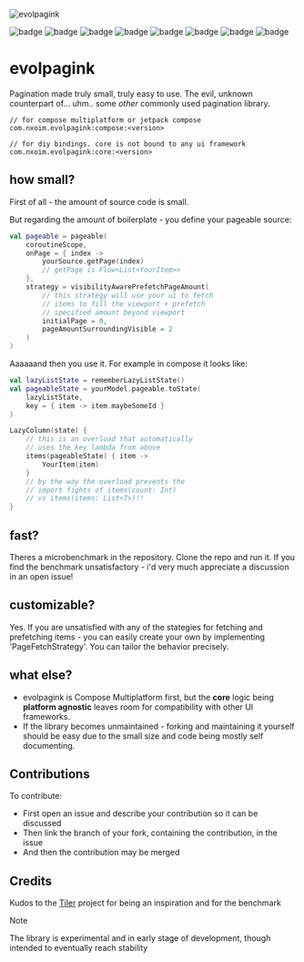 ![evolpagink](https://img.shields.io/maven-central/v/com.nxoim.evolpagink/core?label=evolpagink)

![badge][badge-ios]
![badge][badge-js]
![badge][badge-jvm]
![badge][badge-linux]
![badge][badge-windows]
![badge][badge-mac]
![badge][badge-tvos]
![badge][badge-watchos]
# evolpagink
Pagination made truly small, truly easy to use. The evil, unknown counterpart of... uhm.. some *other* commonly used pagination library. 

```
// for compose multiplatform or jetpack compose
com.nxoim.evolpagink:compose:<version>

// for diy bindings. core is not bound to any ui framework
com.nxoim.evolpagink:core:<version>
```

## how small?
First of all - the amount of source code is small.

But regarding the amount of boilerplate - you define your pageable source:
```kotlin
val pageable = pageable(
	coroutineScope,
	onPage = { index ->
		yourSource.getPage(index) 
		// getPage is Flow<List<YourItem>>
	}, 
	strategy = visibilityAwarePrefetchPageAmount( 
		// this strategy will use your ui to fetch 
		// items to fill the viewport + prefetch 
		// specified amount beyond viewport
		initialPage = 0,
		pageAmountSurroundingVisible = 2
	)
)
```

Aaaaaand then you use it. For example in compose it looks like: 
```kotlin
val lazyListState = rememberLazyListState()
val pageableState = yourModel.pageable.toState(
	lazyListState,
	key = { item -> item.maybeSomeId }
)

LazyColumn(state) {
	// this is an overload that automatically
	// uses the key lambda from above
	items(pageableState) { item ->
		YourItem(item)
	}
	// by the way the overload prevents the
	// import fights of items(count: Int) 
	// vs items(items: List<T>)!!
}
```

## fast?
Theres a microbenchmark in the repository. Clone the repo and run it. If you find the benchmark unsatisfactory - i'd very much appreciate a discussion in an open issue!

## customizable?
Yes. If you are unsatisfied with any of the stategies for fetching and prefetching items - you can easily create your own by implementing 'PageFetchStrategy'. You can tailor the behavior precisely. 

## what else?
- evolpagink is Compose Multiplatform first, but the **core** logic being **platform agnostic** leaves room for compatibility with other UI frameworks.
- If the library becomes unmaintained - forking and maintaining it yourself should be easy due to the small size and code being mostly self documenting.

## Contributions
To contribute:
- First open an issue and describe your contribution so it can be discussed
- Then link the branch of your fork, containing the contribution, in the issue
- And then the contribution may be merged

## Credits
Kudos to the [Tiler](https://github.com/tunjid/Tiler) project for being an inspiration and for the benchmark

> [!NOTE]
> The library is experimental and in early stage of development, though intended to
> eventually reach stability

[badge-android]: http://img.shields.io/badge/-android-6EDB8D.svg?style=flat

[badge-jvm]: http://img.shields.io/badge/-jvm-DB413D.svg?style=flat

[badge-js]: http://img.shields.io/badge/-js-F8DB5D.svg?style=flat

[badge-js-ir]: https://img.shields.io/badge/support-[IR]-AAC4E0.svg?style=flat

[badge-nodejs]: https://img.shields.io/badge/-nodejs-68a063.svg?style=flat

[badge-linux]: http://img.shields.io/badge/-linux-2D3F6C.svg?style=flat

[badge-windows]: http://img.shields.io/badge/-windows-4D76CD.svg?style=flat

[badge-wasm]: https://img.shields.io/badge/-wasm-624FE8.svg?style=flat

[badge-apple-silicon]: http://img.shields.io/badge/support-[AppleSilicon]-43BBFF.svg?style=flat

[badge-ios]: http://img.shields.io/badge/-ios-CDCDCD.svg?style=flat

[badge-mac]: http://img.shields.io/badge/-macos-111111.svg?style=flat

[badge-watchos]: http://img.shields.io/badge/-watchos-C0C0C0.svg?style=flat

[badge-tvos]: http://img.shields.io/badge/-tvos-808080.svg?style=flat
